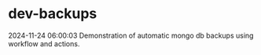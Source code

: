 # dev-backups
2024-11-24 06:00:03 Demonstration of automatic mongo db backups using workflow and actions.
